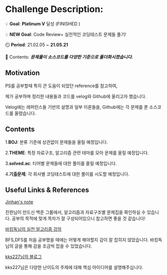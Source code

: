 
# Challenge Description:
💡 **Goal**: **Platinum V** 달성 (FINISHED )

💡 **NEW Goal**: Code Review+ 실전적인 코딩테스트 문제들 풀기!

⏲️ **Period**: 21.02.05 ~ **21.05.21**

📁 Contents: ***문제풀이 소스코드를 다양한 기준으로 폴더화시켰습니다.***



## Motivation

PS를 공부할때 특히 큰 도움이 되었던 reference를 참고하여, 

제가 공부하며 정리한 내용들과 코드를 velog와 Github에 올리고자 했습니다.

Velog에는 레퍼런스들 기반의 설명과 일부 이론들을, Github에는 각 문제를 푼 소스코드를 올렸습니다.


## Contents
1.**BOJ**: 분류 기준에 상관없이 문제들을 올릴 예정입니다. 

2.**THEME**: 특정 자료구조, 알고리즘 관련 테마를 모아 문제를 올릴 예정입니다.

3.**solved.ac**: 티어별 문제들에 대한 풀이를 올릴 예정입니다.

4.**기출문제**: 각 회사별 코딩테스트에 대한 풀이를 시도할 예정입니다.




## Useful Links & References

[Jinhan's note](http://blog.naver.com/PostList.nhn?blogId=jinhan814&from=postList&categoryNo=74)

진한님이 만드신 백준 그룹에서, 알고리즘과 자료구조별 문제집을 확인하실 수 있습니다. 
공부의 목적에 맞게 목차가 잘 구성되어있으니 참고하면 좋을 것 같습니다!

[바킹독님의 실전 알고리즘 강의](https://blog.encrypted.gg/category/%EA%B0%95%EC%A2%8C/%EC%8B%A4%EC%A0%84%20%EC%95%8C%EA%B3%A0%EB%A6%AC%EC%A6%98)

BFS,DFS를 처음 공부했을 때에는 어떻게 해야할지 감이 잘 잡히지 않았습니다.
바킹독님의 글을 통해 감을 조금씩 잡을 수 있었습니다.

[kks227님의 블로그](https://blog.naver.com/kks227/221383409543)

kks227님은 다양한 난이도의 주제에 대해 핵심 아이디어를 설명해주십니다. 




